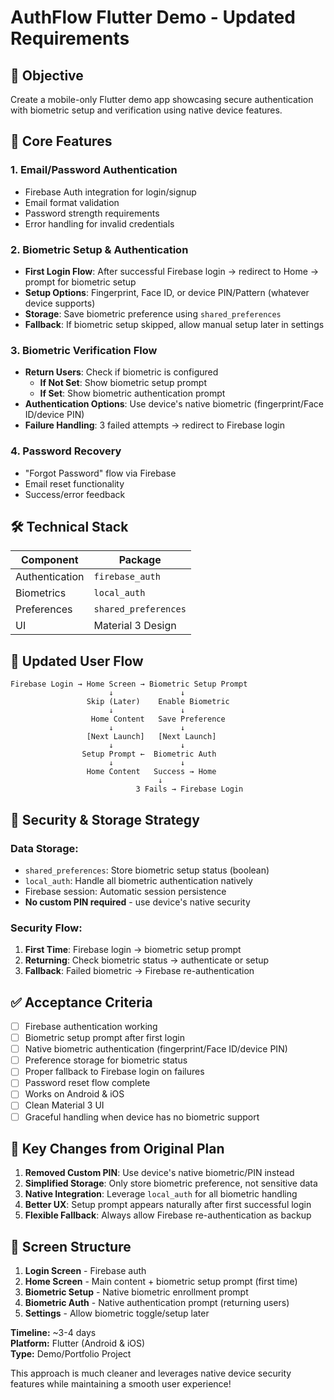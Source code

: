# AuthFlow Flutter Demo - Updated Requirements

## 🎯 **Objective**
Create a mobile-only Flutter demo app showcasing secure authentication with biometric setup and verification using native device features.

## 🔐 **Core Features**

### 1. Email/Password Authentication
- Firebase Auth integration for login/signup
- Email format validation
- Password strength requirements
- Error handling for invalid credentials

### 2. Biometric Setup & Authentication
- **First Login Flow**: After successful Firebase login → redirect to Home → prompt for biometric setup
- **Setup Options**: Fingerprint, Face ID, or device PIN/Pattern (whatever device supports)
- **Storage**: Save biometric preference using `shared_preferences`
- **Fallback**: If biometric setup skipped, allow manual setup later in settings

### 3. Biometric Verification Flow
- **Return Users**: Check if biometric is configured
  - **If Not Set**: Show biometric setup prompt
  - **If Set**: Show biometric authentication prompt
- **Authentication Options**: Use device's native biometric (fingerprint/Face ID/device PIN)
- **Failure Handling**: 3 failed attempts → redirect to Firebase login

### 4. Password Recovery
- "Forgot Password" flow via Firebase
- Email reset functionality
- Success/error feedback

## 🛠 **Technical Stack**

| Component | Package |
|-----------|---------|
| Authentication | `firebase_auth` |
| Biometrics | `local_auth` |
| Preferences | `shared_preferences` |
| UI | Material 3 Design |

## 🔄 **Updated User Flow**

```
Firebase Login → Home Screen → Biometric Setup Prompt
                      ↓               ↓
                 Skip (Later)    Enable Biometric
                      ↓               ↓
                  Home Content   Save Preference
                      ↓               ↓
                 [Next Launch]   [Next Launch]
                      ↓               ↓
                Setup Prompt ←  Biometric Auth
                      ↓               ↓
                 Home Content   Success → Home
                                 ↓
                            3 Fails → Firebase Login
```

## 📱 **Security & Storage Strategy**

### Data Storage:
- `shared_preferences`: Store biometric setup status (boolean)
- `local_auth`: Handle all biometric authentication natively
- Firebase session: Automatic session persistence
- **No custom PIN required** - use device's native security

### Security Flow:
1. **First Time**: Firebase login → biometric setup prompt
2. **Returning**: Check biometric status → authenticate or setup
3. **Fallback**: Failed biometric → Firebase re-authentication

## ✅ **Acceptance Criteria**

- [ ] Firebase authentication working
- [ ] Biometric setup prompt after first login
- [ ] Native biometric authentication (fingerprint/Face ID/device PIN)
- [ ] Preference storage for biometric status
- [ ] Proper fallback to Firebase login on failures
- [ ] Password reset flow complete
- [ ] Works on Android & iOS
- [ ] Clean Material 3 UI
- [ ] Graceful handling when device has no biometric support

## 🚀 **Key Changes from Original Plan**

1. **Removed Custom PIN**: Use device's native biometric/PIN instead
2. **Simplified Storage**: Only store biometric preference, not sensitive data
3. **Native Integration**: Leverage `local_auth` for all biometric handling
4. **Better UX**: Setup prompt appears naturally after first successful login
5. **Flexible Fallback**: Always allow Firebase re-authentication as backup

## 📱 **Screen Structure**

1. **Login Screen** - Firebase auth
2. **Home Screen** - Main content + biometric setup prompt (first time)
3. **Biometric Setup** - Native biometric enrollment prompt
4. **Biometric Auth** - Native authentication prompt (returning users)
5. **Settings** - Allow biometric toggle/setup later

**Timeline:** ~3-4 days  
**Platform:** Flutter (Android & iOS)  
**Type:** Demo/Portfolio Project

This approach is much cleaner and leverages native device security features while maintaining a smooth user experience!